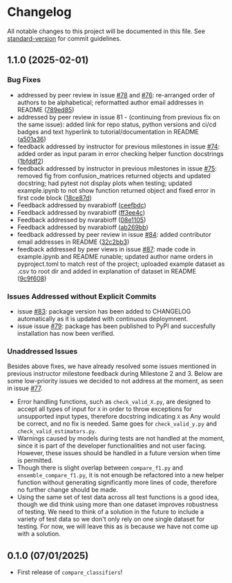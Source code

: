 # Changelog

All notable changes to this project will be documented in this file. See [standard-version](https://github.com/conventional-changelog/standard-version) for commit guidelines.

## 1.1.0 (2025-02-01)

### Bug Fixes

* addressed by peer review in issue [#78](https://github.com/UBC-MDS/compare_classifiers/issues/78) and [#76](https://github.com/UBC-MDS/compare_classifiers/issues/76): re-arranged order of authors to be alphabetical; reformatted author email addresses in README ([789ed85](https://github.com/UBC-MDS/compare_classifiers/commit/789ed8529612cb0ddae52b326e922bb251088b38))
* addressed by peer review in issue 81 - (continuing from previous fix on the same issue): added link for repo status, python versions and ci/cd badges and text hyperlink to tutorial/documentation in README ([a501a36](https://github.com/UBC-MDS/compare_classifiers/commit/a501a36236074c3a97f1af7f81e95d98a2ce2880))
* feedback addressed by instructor for previous milestones in issue [#74](https://github.com/UBC-MDS/compare_classifiers/issues/74): added order as input param in error checking helper function docstrings ([1bfddf2](https://github.com/UBC-MDS/compare_classifiers/commit/1bfddf232153ffbb40c54fed5aae4f443568decd))
* feedback addressed by instructor in previous milestones in issue [#75](https://github.com/UBC-MDS/compare_classifiers/issues/75): removed fig from confusion_matrices returned objects and updated docstring; had pytest not display plots when testing; updated example.ipynb to not show function returned object and fixed error in first code block ([18ce87d](https://github.com/UBC-MDS/compare_classifiers/commit/18ce87dda827e3c69937d0278410ed8c941da09a))
* Feedback addressed by nvarabioff ([ceefbdc](https://github.com/UBC-MDS/compare_classifiers/commit/ceefbdc66b2ccc178d1d2a16e2db086a7a02487a))
* Feedback addressed by nvarabioff ([ff3ee4c](https://github.com/UBC-MDS/compare_classifiers/commit/ff3ee4cf9ee50f6d6823de9b2be84aa68b24683a))
* Feedback addressed by nvarabioff ([08e1105](https://github.com/UBC-MDS/compare_classifiers/commit/08e11051adb5d31a288aa46aa23087b1de74282b))
* Feedback addressed by nvarabioff ([ab269bb](https://github.com/UBC-MDS/compare_classifiers/commit/ab269bbbe655aca139e0ed4a33bfdacedcf7d423))
* feedback addressed by peer review in issue [#84](https://github.com/UBC-MDS/compare_classifiers/issues/84): added contributor email addresses in README ([32c2bb3](https://github.com/UBC-MDS/compare_classifiers/commit/32c2bb3484f021fc3f9e2d195db2f4fa5331acc4))
* feedback addressed by peer views in issue [#87](https://github.com/UBC-MDS/compare_classifiers/issues/87): made code in example.ipynb and README runable; updated author name orders in pyproject.toml to match rest of the project; uploaded example dataset as .csv to root dir and added in explanation of dataset in README ([9c9f608](https://github.com/UBC-MDS/compare_classifiers/commit/9c9f6080286977036a80a4cc82f040df8f08d4a6))


### Issues Addressed without Explicit Commits

* issue [#83](https://github.com/UBC-MDS/compare_classifiers/issues/83): package version has been added to CHANGELOG automatically as it is updated with continuous deploymnent.
* issue issue [#79](https://github.com/UBC-MDS/compare_classifiers/issues/79): package has been published to PyPI and succesfully installation has now been verified.

### Unaddressed Issues

Besides above fixes, we have already resolved some issues mentioned in previous instructor milestone feedback during Milestone 2 and 3. Below are some low-priority issues we decided to not address at the moment, as seen in issue [#77](https://github.com/UBC-MDS/compare_classifiers/issues/77).

* Error handling functions, such as `check_valid_X.py`, are designed to accept all types of input for `X` in order to throw exceptions for unsupported input types, therefore docstring indicating `X` as Any would be correct, and no fix is needed. Same goes for `check_valid_y.py` and `check_valid_estimators.py`.
* Warnings caused by models during tests are not handled at the moment, since it is part of the developer functionalities and not user facing. However, these issues should be handled in a future version when time is permitted.
* Though there is slight overlap between `compare_f1.py` and `ensemble_compare_f1.py`, it is not enough be refactored into a new helper function without generating significantly more lines of code, therefore no further change should be made.
* Using the same set of test data across all test functions is a good idea, though we did think using more than one dataset improves robustness of testing. We need to think of a solution in the future to include a variety of test data so we don't only rely on one single dataset for testing. For now, we will leave this as is because we have not come up with a solution.

## 0.1.0 (07/01/2025)

- First release of `compare_classifiers`!